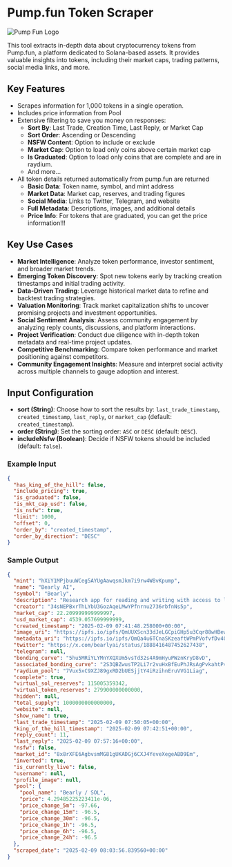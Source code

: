 # Pump.fun Token Scraper

![Pump Fun Logo](https://pump.fun/_next/image?url=%2Flogo.png&w=32&q=75)

This tool extracts in-depth data about cryptocurrency tokens from Pump.fun, a platform dedicated to Solana-based assets.
It provides valuable insights into tokens, including their market caps, trading patterns, social media links, and more.

## Key Features
- Scrapes information for 1,000 tokens in a single operation.
- Includes price information from Pool
- Extensive filtering to save you money on responses:
  - **Sort By**: Last Trade, Creation Time, Last Reply, or Market Cap
  - **Sort Order**: Ascending or Descending
  - **NSFW Content**: Option to include or exclude
  - **Market Cap**: Option to load only coins above certain market cap
  - **Is Graduated**: Option to load only coins that are complete and are in raydium.
  - And more...
- All token details returned automatically from pump.fun are returned
  - **Basic Data**: Token name, symbol, and mint address
  - **Market Data**: Market cap, reserves, and trading figures
  - **Social Media**: Links to Twitter, Telegram, and website
  - **Full Metadata**: Descriptions, images, and additional details
  - **Price Info**: For tokens that are graduated, you can get the price information!!!

## Key Use Cases
- **Market Intelligence**: Analyze token performance, investor sentiment, and broader market trends.  
- **Emerging Token Discovery**: Spot new tokens early by tracking creation timestamps and initial trading activity.  
- **Data-Driven Trading**: Leverage historical market data to refine and backtest trading strategies.  
- **Valuation Monitoring**: Track market capitalization shifts to uncover promising projects and investment opportunities.  
- **Social Sentiment Analysis**: Assess community engagement by analyzing reply counts, discussions, and platform interactions.  
- **Project Verification**: Conduct due diligence with in-depth token metadata and real-time project updates.  
- **Competitive Benchmarking**: Compare token performance and market positioning against competitors.  
- **Community Engagement Insights**: Measure and interpret social activity across multiple channels to gauge adoption and interest.  


## Input Configuration
- **sort (String)**: Choose how to sort the results by: `last_trade_timestamp`, `created_timestamp`, `last_reply`, or `market_cap` (default: `created_timestamp`).
- **order (String)**: Set the sorting order: `ASC` or `DESC` (default: `DESC`).
- **includeNsfw (Boolean)**: Decide if NSFW tokens should be included (default: `false`).

### Example Input
```json
{
  "has_king_of_the_hill": false,
  "include_pricing": true,
  "is_graduated": false,
  "is_mkt_cap_usd": false,
  "is_nsfw": true,
  "limit": 1000,
  "offset": 0,
  "order_by": "created_timestamp",
  "order_by_direction": "DESC"
}
```

### Sample Output
```json
{
  "mint": "hXiY1MPjbuuWCeg5AYUgAawqsmJkm7i9rw4W8vKpump",
  "name": "Bearly AI",
  "symbol": "Bearly",
  "description": "Research app for reading and writing with access to leading AI models in an easy-to-use UI",
  "creator": "34sNEPBxrThLYbU3GozAqeLMwYPfnrnu2736rbfnNs5p",
  "market_cap": 22.209999999999997,
  "usd_market_cap": 4539.057699999999,
  "created_timestamp": "2025-02-09 07:41:48.258000+00:00",
  "image_uri": "https://ipfs.io/ipfs/QmUUXScn33dJeLGCpiGHp5u3Cqr88wHBewsD9hzB6EtaAr",
  "metadata_uri": "https://ipfs.io/ipfs/QmQa4u6TCnaSKzeaftWPmPVofvfDv4QmFPSSXZzGwDQf9k",
  "twitter": "https://x.com/bearlyai/status/1888416487452627438",
  "telegram": null,
  "bonding_curve": "5hu5MRiYLYMnYXQXUm5vsTd32s4A9mHyuPWznKryD8vD",
  "associated_bonding_curve": "2S3QBZwusTP2Li7r2vuHxBfEuPhJRsAgPvkahtP48RAm",
  "raydium_pool": "7Vux5xC9XZJ89gxRD2bUESjjtY4iRzihnEruVVG1Liag",
  "complete": true,
  "virtual_sol_reserves": 115005359342,
  "virtual_token_reserves": 279900000000000,
  "hidden": null,
  "total_supply": 1000000000000000,
  "website": null,
  "show_name": true,
  "last_trade_timestamp": "2025-02-09 07:50:05+00:00",
  "king_of_the_hill_timestamp": "2025-02-09 07:42:51+00:00",
  "reply_count": 11,
  "last_reply": "2025-02-09 07:57:16+00:00",
  "nsfw": false,
  "market_id": "8x8rXFE6AgbvsmMG81gUKADGj6CXJ4YeveXegeABD9Em",
  "inverted": true,
  "is_currently_live": false,
  "username": null,
  "profile_image": null,
  "pool": {
    "pool_name": "Bearly / SOL",
    "price": 4.29485225223411e-06,
    "price_change_5m": -97.66,
    "price_change_15m": -96.5,
    "price_change_30m": -96.5,
    "price_change_1h": -96.5,
    "price_change_6h": -96.5,
    "price_change_24h": -96.5
  },
  "scraped_date": "2025-02-09 08:03:56.839560+00:00"
}
```